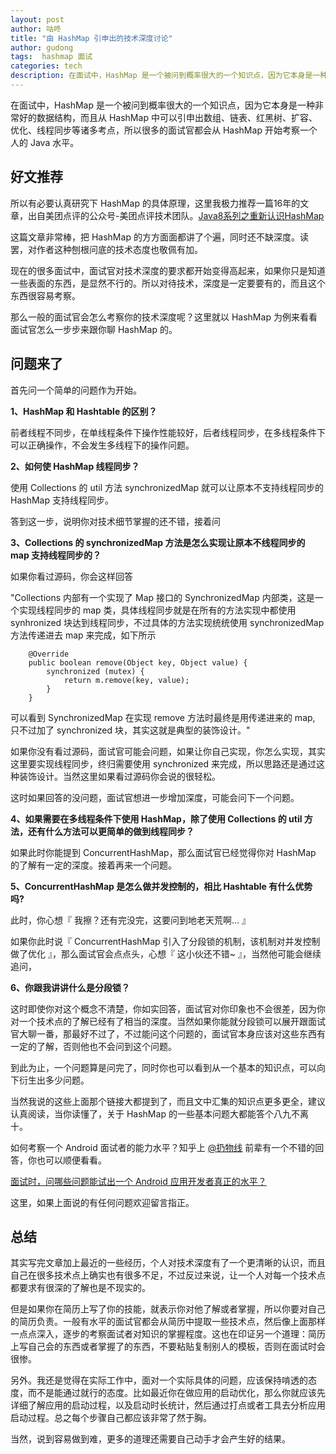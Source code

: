 ```yaml
---
layout: post
author: 咕咚
title: "由 HashMap 引申出的技术深度讨论"
author: gudong
tags:  hashmap 面试
categories: tech
description: 在面试中，HashMap 是一个被问到概率很大的一个知识点，因为它本身是一种非常好的数据结构，而且从 HashMap 中可以引申出数组、链表、红黑树、扩容、优化、线程同步等诸多考点，所以很多的面试官都会从 HashMap 开始考察一个人的 Java 水平。
---
```


在面试中，HashMap 是一个被问到概率很大的一个知识点，因为它本身是一种非常好的数据结构，而且从 HashMap 中可以引申出数组、链表、红黑树、扩容、优化、线程同步等诸多考点，所以很多的面试官都会从 HashMap 开始考察一个人的 Java 水平。

## **好文推荐**

所以有必要认真研究下 HashMap 的具体原理，这里我极力推荐一篇16年的文章，出自美团点评的公众号-美团点评技术团队。[Java8系列之重新认识HashMap](https://mp.weixin.qq.com/s?__biz=MjM5NjQ5MTI5OA==&mid=2651745258&idx=1&sn=df5ffe0fd505a290d49095b3d794ae7a&mpshare=1&scene=1&srcid=0602KPwDM6cb3PTVMdtZ0oX1&key=807bd2816f4e789364526e7bba50ceab7c749cfaca8f63fc1c6b02b65966062194edbc2e5311116c053ad5807fa33c366a23664f76b0b440a62a3d40ec12e7e72973b0481d559380178671cc3771a0db&ascene=0&uin=NjkzMTg2NDA%3D&devicetype=iMac+MacBookPro11%2C2+OSX+OSX+10.12.5+build(16F73)&version=12020810&nettype=WIFI&fontScale=100&pass_ticket=ebineaMbB8BVIeUpnUZjBm8%2BZice%2Bhba5IDsVDpufNY%3D)

这篇文章非常棒，把 HashMap 的方方面面都讲了个遍，同时还不缺深度。读罢，对作者这种刨根问底的技术态度也敬佩有加。

现在的很多面试中，面试官对技术深度的要求都开始变得高起来，如果你只是知道一些表面的东西，是显然不行的。所以对待技术，深度是一定要要有的，而且这个东西很容易考察。 

那么一般的面试官会怎么考察你的技术深度呢？这里就以 HashMap 为例来看看面试官怎么一步步来跟你聊 HashMap 的。

## **问题来了**

首先问一个简单的问题作为开始。

**1、HashMap 和 Hashtable 的区别？**

前者线程不同步，在单线程条件下操作性能较好，后者线程同步，在多线程条件下可以正确操作，不会发生多线程下的操作问题。

**2、如何使 HashMap 线程同步？**

使用 Collections 的 util 方法 synchronizedMap 就可以让原本不支持线程同步的 HashMap 支持线程同步。

答到这一步，说明你对技术细节掌握的还不错，接着问

**3、Collections 的 synchronizedMap 方法是怎么实现让原本不线程同步的 map  支持线程同步的？**

如果你看过源码，你会这样回答

"Collections 内部有一个实现了 Map 接口的 SynchronizedMap 内部类，这是一个实现线程同步的 map 类，具体线程同步就是在所有的方法实现中都使用 synhronized 块达到线程同步，不过具体的方法实现统统使用 synchronizedMap 方法传递进去 map 来完成，如下所示 

```
    @Override
    public boolean remove(Object key, Object value) {
        synchronized (mutex) {
            return m.remove(key, value);
        }
    }
```

可以看到 SynchronizedMap 在实现 remove 方法时最终是用传递进来的 map, 只不过加了 synchronized 块，其实这就是典型的装饰设计。"

如果你没有看过源码，面试官可能会问题，如果让你自己实现，你怎么实现，其实这里要实现线程同步，终归需要使用 synchronized 来完成，所以思路还是通过这种装饰设计。当然这里如果看过源码你会说的很轻松。 

这时如果回答的没问题，面试官想进一步增加深度，可能会问下一个问题。

**4、如果需要在多线程条件下使用 HashMap，除了使用 Collections 的 util 方法，还有什么方法可以更简单的做到线程同步？**

如果此时你能提到 ConcurrentHashMap，那么面试官已经觉得你对 HashMap 的了解有一定的深度。接着再来一个问题。

**5、ConcurrentHashMap 是怎么做并发控制的，相比 Hashtable 有什么优势吗?**

此时，你心想『 我擦？还有完没完，这要问到地老天荒啊... 』

如果你此时说『 ConcurrentHashMap 引入了分段锁的机制，该机制对并发控制做了优化 』，那么面试官会点点头，心想『 这小伙还不错~ 』，当然他可能会继续追问，

**6、你跟我讲讲什么是分段锁？**

这时即使你对这个概念不清楚，你如实回答，面试官对你印象也不会很差，因为你对一个技术点的了解已经有了相当的深度。当然如果你能就分段锁可以展开跟面试官大聊一番，那最好不过了，不过能问这个问题的，面试官本身应该对这些东西有一定的了解，否则他也不会问到这个问题。

到此为止，一个问题算是问完了，同时你也可以看到从一个基本的知识点，可以向下衍生出多少问题。

当然我说的这些上面那个链接大都提到了，而且文中汇集的知识点更多更全，建议认真阅读，当你读懂了，关于 HashMap 的一些基本问题大都能答个八九不离十。

如何考察一个 Android 面试者的能力水平？知乎上 [@扔物线](https://zhuanlan.zhihu.com/people/0ddaa5c34f3e4a04305a9d1bc7681f65)  前辈有一个不错的回答，你也可以顺便看看。 

[面试时，问哪些问题能试出一个 Android 应用开发者真正的水平？](https://www.zhihu.com/question/19765032/answer/28681546) 

这里，如果上面说的有任何问题欢迎留言指正。

## 总结

其实写完文章加上最近的一些经历，个人对技术深度有了一个更清晰的认识，而且自己在很多技术点上确实也有很多不足，不过反过来说，让一个人对每一个技术点都要求有很深的了解也是不现实的。

但是如果你在简历上写了你的技能，就表示你对他了解或者掌握，所以你要对自己的简历负责。一般有水平的面试官都会从简历中提取一些技术点，然后像上面那样一点点深入，逐步的考察面试者对知识的掌握程度。这也在印证另一个道理：简历上写自己会的东西或者掌握了的东西，不要粘贴复制别人的模板，否则在面试时会很惨。

另外。我还是觉得在实际工作中，面对一个实际具体的问题，应该保持啃透的态度，而不是能通过就行的态度。比如最近你在做应用的启动优化，那么你就应该先详细了解应用的启动过程，以及启动时长统计，然后通过打点或者工具去分析应用启动过程。总之每个步骤自己都应该非常了然于胸。

当然，说到容易做到难，更多的道理还需要自己动手才会产生好的结果。